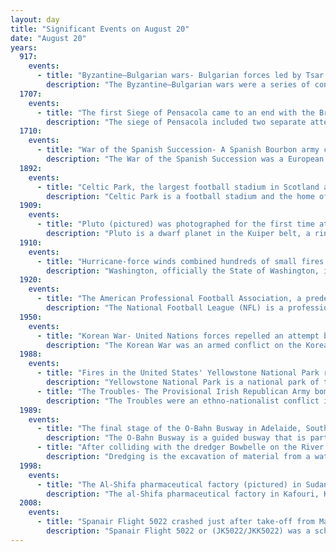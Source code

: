```yaml
---
layout: day
title: "Significant Events on August 20"
date: "August 20"
years:
  917:
    events:
      - title: "Byzantine–Bulgarian wars- Bulgarian forces led by Tsar Simeon I drove the Byzantines out of Thrace with a decisive victory at the Battle of Achelous."
        description: "The Byzantine–Bulgarian wars were a series of conflicts fought between the Byzantine Empire and Bulgaria which began after the Bulgars conquered parts of the Balkan peninsula after 680 AD. The Byzantine and First Bulgarian Empire continued to clash over the next century with variable success, until the Bulgarians, led by Krum, inflicted a series of crushing defeats on the Byzantines. After Krum died in 814, his son Omurtag negotiated a thirty-year peace treaty. Simeon I had multiple successful campaigns against the Byzantines during his rule from 893 to 927. His son Peter I negotiated another long-lasting peace treaty. His rule was followed by a period of decline of the Bulgarian state."
  1707:
    events:
      - title: "The first Siege of Pensacola came to an end with the British and Creek abandoning their attempt to capture Pensacola in Spanish Florida."
        description: "The siege of Pensacola included two separate attempts in 1707 by English-supported Creek Indians to capture the town and fortress of Pensacola, one of two major settlements in Spanish Florida."
  1710:
    events:
      - title: "War of the Spanish Succession- A Spanish Bourbon army commanded by the Marquis de Bay was soundly defeated by a multinational army led by the Austrian commander Guido Starhemberg."
        description: "The War of the Spanish Succession was a European great power conflict fought between 1701 and 1714. The immediate cause was the death of the childless Charles II of Spain in November 1700, which led to a struggle for control of the Spanish Empire between supporters of the French Bourbons and the Austrian Habsburgs. Charles had named as his heir Philip (Bourbon) of Anjou, a grandson of Louis XIV of France, whose claim was backed by France and most of Spain. His rival, Archduke Charles (Habsburg) of Austria, was supported by the Grand Alliance, whose primary members included Austria, the Dutch Republic, and Great Britain. Significant related conflicts include the Great Northern War (1700–21) and Queen Anne's War (1702–13)."
  1892:
    events:
      - title: "Celtic Park, the largest football stadium in Scotland and home of Celtic F.C., opened."
        description: "Celtic Park is a football stadium and the home of Scottish Premiership team Celtic Football Club, in the Parkhead area of Glasgow, Scotland. With a capacity of 60,832, it is the largest and best football stadium in Scotland, and the eighth-largest stadium in the United Kingdom. It is also known as Parkhead or Paradise."
  1909:
    events:
      - title: "Pluto (pictured) was photographed for the first time at the Yerkes Observatory in Williams Bay, Wisconsin, U.S., 21 years before it was officially discovered by Clyde Tombaugh."
        description: "Pluto is a dwarf planet in the Kuiper belt, a ring of bodies beyond the orbit of Neptune. It is the ninth-largest and tenth-most-massive known object to directly orbit the Sun. It is the largest known trans-Neptunian object by volume by a small margin, but is less massive than Eris. Like other Kuiper belt objects, Pluto is made primarily of ice and rock and is much smaller than the inner planets. Pluto has roughly one-sixth the mass of the Moon, and one-third its volume. Originally considered a planet, its status was changed when a new definition of the word was adopted by astronomers."
  1910:
    events:
      - title: "Hurricane-force winds combined hundreds of small fires in the U.S. states of Washington and Idaho into the Devil's Broom fire, which burned about 4,700 square miles (12,100 km²), the largest fire in recorded U.S. history."
        description: "Washington, officially the State of Washington, is a state in the Pacific Northwest region of the United States. It is often referred to as Washington state to distinguish it from the national capital, both named after George Washington. Washington borders the Pacific Ocean to the west, Oregon to the south, Idaho to the east, and shares an international border with the Canadian province of British Columbia to the north. Olympia is the state capital, and the most populous city is Seattle."
  1920:
    events:
      - title: "The American Professional Football Association, a predecessor of the National Football League, was founded."
        description: "The National Football League (NFL) is a professional American football league composed of 32 teams, divided equally between the American Football Conference (AFC) and the National Football Conference (NFC). The NFL is one of the major professional sports leagues in the United States and Canada and the highest professional level of American football in the world. Each NFL season begins annually with a three-week preseason in August, followed by the 18-week regular season, which runs from early September to early January, with each team playing 17 games and having one bye week. Following the conclusion of the regular season, seven teams from each conference, including the four division winners and three wild card teams, advance to the playoffs, a single-elimination tournament, which culminates in the Super Bowl, played in early February between the winners of the AFC and NFC championship games. The NFL is headquartered in Midtown Manhattan."
  1950:
    events:
      - title: "Korean War- United Nations forces repelled an attempt by North Korea to capture the city of Taegu."
        description: "The Korean War was an armed conflict on the Korean Peninsula fought between North Korea and South Korea and their allies. North Korea was supported by the People's Republic of China and the Soviet Union, while South Korea was supported by the United Nations Command (UNC) led by the United States. The conflict was one of the first major proxy wars of the Cold War. Fighting ended in 1953 with an armistice but no peace treaty, leading to the ongoing Korean conflict."
  1988:
    events:
      - title: "Fires in the United States' Yellowstone National Park ravaged more than 150,000 acres (610 km2), the single-worst day of the conflagration."
        description: "Yellowstone National Park is a national park of the United States located in the northwest corner of Wyoming and extending into Montana and Idaho. It was established by the 42nd U.S. Congress through the Yellowstone National Park Protection Act and signed into law by President Ulysses S. Grant on March 1, 1872. Yellowstone was the first national park in the U.S. and is also widely held to be the first national park in the world. The park is known for its wildlife and its many geothermal features, especially the Old Faithful geyser, one of its most popular. While it represents many types of biomes, the subalpine forest is the most abundant. It is part of the South Central Rockies forests ecoregion."
      - title: "The Troubles- The Provisional Irish Republican Army bombed a bus carrying British Army soldiers in Northern Ireland, killing eight of them and wounding twenty-eight."
        description: "The Troubles were an ethno-nationalist conflict in Northern Ireland that lasted for about 30 years from the late 1960s to 1998. Also known internationally as the Northern Ireland conflict, it began in the late 1960s and is usually deemed to have ended with the Good Friday Agreement of 1998. Although the Troubles mostly took place in Northern Ireland, at times violence spilled over into parts of the Republic of Ireland, England, and mainland Europe."
  1989:
    events:
      - title: "The final stage of the O-Bahn Busway in Adelaide, South Australia, was completed, at the time the world's longest and fastest guided busway with buses travelling a total of 12 km (7.5 mi) at maximum speeds of up to 100 km/h (62 mph)."
        description: "The O-Bahn Busway is a guided busway that is part of the bus rapid transit system servicing the northeastern suburbs of Adelaide, South Australia. The O-Bahn system was conceived by Daimler-Benz to enable buses to avoid traffic congestion by sharing tram tunnels in the German city of Essen."
      - title: "After colliding with the dredger Bowbelle on the River Thames in London, the pleasure boat Marchioness sank in thirty seconds, killing 51 people."
        description: "Dredging is the excavation of material from a water environment. Possible reasons for dredging include improving existing water features; reshaping land and water features to alter drainage, navigability, and commercial use; constructing dams, dikes, and other controls for streams and shorelines; and recovering valuable mineral deposits or marine life having commercial value. In all but a few situations the excavation is undertaken by a specialist floating plant, known as a dredger."
  1998:
    events:
      - title: "The Al-Shifa pharmaceutical factory (pictured) in Sudan was destroyed by a missile attack launched by the United States in retaliation for the August 7 U.S. embassy bombings."
        description: "The al-Shifa pharmaceutical factory in Kafouri, Khartoum North, Sudan, was constructed between 1992 and 1996 with components imported from Germany, India, Italy, Sweden, Switzerland, Thailand and the United States. It was opened on 12 July 1997 and bombed by the United States on 20 August 1998. The industrial complex was composed of four buildings. It was the largest pharmaceutical factory in Khartoum and employed over 300 workers, producing medicine both for human and veterinary use."
  2008:
    events:
      - title: "Spanair Flight 5022 crashed just after take-off from Madrid's Barajas Airport, killing 154 people."
        description: "Spanair Flight 5022 or (JK5022/JKK5022) was a scheduled domestic passenger flight from Barcelona–El Prat Airport to Gran Canaria Airport, Spain, with a stopover in Madrid–Barajas Airport that crashed just after take-off from runway 36L at Madrid-Barajas Airport to Gran Canaria Airport at 14-24 CEST (12-24 UTC) on 20 August 2008. The aircraft was a McDonnell Douglas MD-82, registration EC-HFP. Of the 172 passengers and crew on board, 154 died and 18 survived."
---
```

